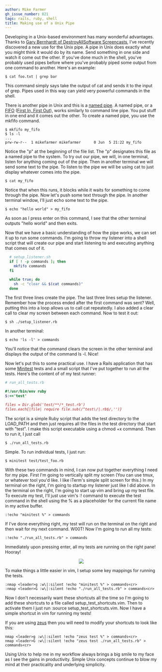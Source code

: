 ```yaml
---
author: Mike Farmer
gh_issue_number: 821
tags: rails, ruby, shell
title: Making use of a Unix Pipe
---
```


Developing in a Unix-based environment has many wonderful advantages. Thanks to [Gary Bernhardt of DestroyAllSoftware Screencasts](https://www.destroyallsoftware.com/screencasts/catalog/running-tests-asynchronously), I've recently discovered a new use for the Unix pipe. A pipe in Unix does exactly what you might think it would do by its name. Send something in one side and watch it come out the other. If you've done much in the shell, you've probably used pipes before where you've probably piped some output from one command to another. Here's an example:

```nohighlight
$ cat foo.txt | grep bar
```

This command simply says take the output of cat and sends it to the input of grep. Pipes used in this way can yield very powerful commands in the shell.

There is another pipe in Unix and this is a [named pipe](http://en.wikipedia.org/wiki/Named_pipe). A named pipe, or a [FIFO](http://linux.die.net/man/1/mkfifo) ([First In, First Out](http://en.wikipedia.org/wiki/FIFO)), works similarly to command line pipe. You put stuff in one end and it comes out the other. To create a named pipe, you use the mkfifo command.

```nohighlight
$ mkfifo my_fifo
$ ls -l
...
prw-rw-r--  1 mikefarmer mikefarmer      0 Jun  5 21:22 my_fifo
```

Notice the "p" at the beginning of the file list. The "p" designates this file as a named pipe to the system. To try out our pipe, we will, in one terminal, listen for anything coming out of the pipe. Then in another terminal we will send some text to the pipe. To listen to the pipe we will be using cat to just display whatever comes into the pipe.

```nohighlight
$ cat my_fifo
```

Notice that when this runs, it blocks while it waits for something to come through the pipe. Now let's push some text through the pipe. In another terminal window, I'll just echo some text to the pipe.

```nohighlight
$ echo "hello world" > my_fifo
```

As soon as I press enter on this command, I see that the other terminal outputs "hello world" and then exits.

Now that we have a basic understanding of how the pipe works, we can set it up to run some commands. I'm going to throw my listener into a shell script that will create our pipe and start listening to and executing anything that comes out of it.

```bash
  # setup_listener.sh
  if [ ! -p commands ]; then
    mkfifo commands
  fi

  while true; do
    sh -c "clear && $(cat commands)"
  done
```

The first three lines create the pipe. The last three lines setup the listener. Remember how the process ended after the first command was sent? Well, putting this into a loop allows us to call cat repeatedly. I also added a clear call to clear my screen between each command. Now to test it out:

```nohighlight
$ sh ./setup_listener.rb
```

In another terminal:

```nohighlight
$ echo 'ls -l' > commands
```

You'll notice that the command clears the screen in the other terminal and displays the output of the command ls -l. Nice!

Now let's put this to some practical use. I have a Rails application that has some [Minitest](http://rubydoc.info/gems/minitest/5.0.4/frames) tests and a small script that I've put together to run all the tests. Here's the content of of my test runner:

```ruby
# run_all_tests.rb

#!/usr/bin/env ruby
$:<<'test'

files = Dir.glob('test/**/*_test.rb')
files.each{|file| require file.sub(/^test\/|.rb$/,'')}
```

The script is a simple Ruby script that adds the test directory to the LOAD_PATH and then just requires all the files in the test directory that start with "test". I make this script executable using a chmod +x command. Then to run it, I just call

```nohighlight
$ ./run_all_tests.rb
```

Simple. To run individual tests, I just run:

```nohighlight
$ minitest test/test_foo.rb
```

With these two commands in mind, I can now put together everything I need for my pipe. First I'm going to vertically split my screen (You can use tmux, or whatever tool you'd like. I like iTerm's simple split screen for this.) In my terminal on the right, I'm going to startup my listener just like I did above. In the terminal on the right, I'm going to start up vim and bring up my test file. To execute my test, I'll just use vim's :! command to execute the test command in the shell using the % as a placeholder for the current file name in my active buffer.

```nohighlight
:!echo "minitest %" > commands
```

If I've done everything right, my test will run on the terminal on the right and then wait for my next command. W00T! Now I'm going to run all my tests:

```nohighlight
:!echo "./run_all_tests.rb" > commands
```

Immediately upon pressing enter, all my tests are running on the right pane! Hooray!

<div class="separator" style="clear: both; text-align: center;"><a href="/blog/2013/06/13/making-use-of-unix-pipe/image-0.png" imageanchor="1" style="margin-left: 1em; margin-right: 1em;"><img border="0" src="/blog/2013/06/13/making-use-of-unix-pipe/image-0.png"/></a></div>

To make things a little easier in vim, I setup some key mappings for running the tests.

```nohighlight
:nmap <leader>g :w\|:silent !echo "minitest %" > commands<cr>
:nmap <leader>G :w\|:silent !echo "./run_all_tests.rb" > commands<cr>
```

Now I don't necessarily want these shortcuts all the time so I'm going to add these shortcuts to a file called setup_test_shortcuts.vim. Then to activate them I just run :source setup_test_shortcuts.vim. Now I have a simple shortcut in vim for running my tests!

If you are using [zeus](https://github.com/burke/zeus) then you will need to modify your shortcuts to look like this:

```nohighlight
nmap <leader>g :w\|:silent !echo "zeus test %" > commands<cr>
nmap <leader>G :w\|:silent !echo "zeus test ./run_all_tests.rb" > commands<cr>
```

Using Unix to help me in my workflow always brings a big smile to my face as I see the gains in productivity. Simple Unix concepts continue to blow my mind at their practicality and underlying simplicity.
